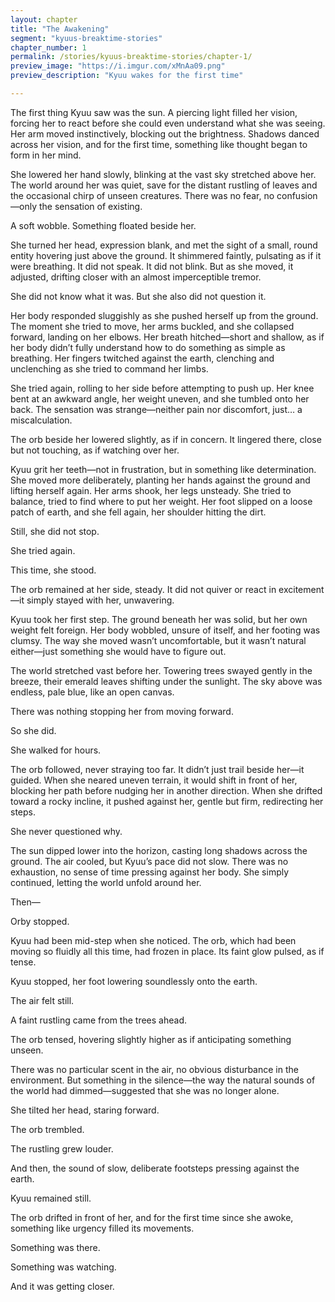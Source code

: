 ```yaml
---
layout: chapter
title: "The Awakening"
segment: "kyuus-breaktime-stories"
chapter_number: 1
permalink: /stories/kyuus-breaktime-stories/chapter-1/
preview_image: "https://i.imgur.com/xMnAa09.png"
preview_description: "Kyuu wakes for the first time"

---
```

The first thing Kyuu saw was the sun. A piercing light filled her vision, forcing her to react before she could even understand what she was seeing. Her arm moved instinctively, blocking out the brightness. Shadows danced across her vision, and for the first time, something like thought began to form in her mind.

She lowered her hand slowly, blinking at the vast sky stretched above her. The world around her was quiet, save for the distant rustling of leaves and the occasional chirp of unseen creatures. There was no fear, no confusion—only the sensation of existing.

A soft wobble. Something floated beside her.

She turned her head, expression blank, and met the sight of a small, round entity hovering just above the ground. It shimmered faintly, pulsating as if it were breathing. It did not speak. It did not blink. But as she moved, it adjusted, drifting closer with an almost imperceptible tremor.

She did not know what it was. But she also did not question it.

Her body responded sluggishly as she pushed herself up from the ground. The moment she tried to move, her arms buckled, and she collapsed forward, landing on her elbows. Her breath hitched—short and shallow, as if her body didn’t fully understand how to do something as simple as breathing. Her fingers twitched against the earth, clenching and unclenching as she tried to command her limbs.

She tried again, rolling to her side before attempting to push up. Her knee bent at an awkward angle, her weight uneven, and she tumbled onto her back. The sensation was strange—neither pain nor discomfort, just… a miscalculation.

The orb beside her lowered slightly, as if in concern. It lingered there, close but not touching, as if watching over her.

Kyuu grit her teeth—not in frustration, but in something like determination. She moved more deliberately, planting her hands against the ground and lifting herself again. Her arms shook, her legs unsteady. She tried to balance, tried to find where to put her weight. Her foot slipped on a loose patch of earth, and she fell again, her shoulder hitting the dirt.

Still, she did not stop.

She tried again.

This time, she stood.

The orb remained at her side, steady. It did not quiver or react in excitement—it simply stayed with her, unwavering.

Kyuu took her first step. The ground beneath her was solid, but her own weight felt foreign. Her body wobbled, unsure of itself, and her footing was clumsy. The way she moved wasn’t uncomfortable, but it wasn’t natural either—just something she would have to figure out.

The world stretched vast before her. Towering trees swayed gently in the breeze, their emerald leaves shifting under the sunlight. The sky above was endless, pale blue, like an open canvas.

There was nothing stopping her from moving forward.

So she did.

She walked for hours.

The orb followed, never straying too far. It didn’t just trail beside her—it guided. When she neared uneven terrain, it would shift in front of her, blocking her path before nudging her in another direction. When she drifted toward a rocky incline, it pushed against her, gentle but firm, redirecting her steps.

She never questioned why.

The sun dipped lower into the horizon, casting long shadows across the ground. The air cooled, but Kyuu’s pace did not slow. There was no exhaustion, no sense of time pressing against her body. She simply continued, letting the world unfold around her.

Then—

Orby stopped.

Kyuu had been mid-step when she noticed. The orb, which had been moving so fluidly all this time, had frozen in place. Its faint glow pulsed, as if tense.

Kyuu stopped, her foot lowering soundlessly onto the earth.

The air felt still.

A faint rustling came from the trees ahead.

The orb tensed, hovering slightly higher as if anticipating something unseen.

There was no particular scent in the air, no obvious disturbance in the environment. But something in the silence—the way the natural sounds of the world had dimmed—suggested that she was no longer alone.

She tilted her head, staring forward.

The orb trembled.

The rustling grew louder.

And then, the sound of slow, deliberate footsteps pressing against the earth.

Kyuu remained still.

The orb drifted in front of her, and for the first time since she awoke, something like urgency filled its movements.

Something was there.

Something was watching.

And it was getting closer.

